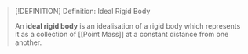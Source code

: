 >[!DEFINITION] Definition: Ideal Rigid Body
>
>An **ideal rigid body** is an idealisation of a rigid body which represents it as a collection of [[Point Mass]] at a constant distance from one another.
>